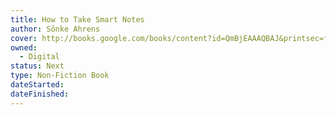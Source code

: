 ```yaml
---
title: How to Take Smart Notes
author: Sönke Ahrens
cover: http://books.google.com/books/content?id=QmBjEAAAQBAJ&printsec=frontcover&img=1&zoom=1&edge=curl&source=gbs_api
owned:
  - Digital
status: Next
type: Non-Fiction Book
dateStarted:
dateFinished:
---
```

